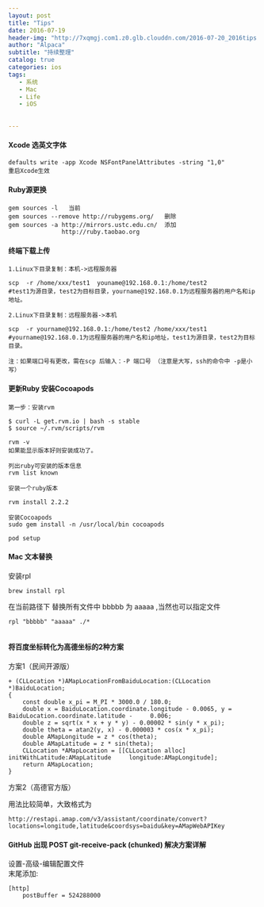 ```yaml
---
layout: post
title: "Tips"
date: 2016-07-19
header-img: "http://7xqmgj.com1.z0.glb.clouddn.com/2016-07-20_2016tips.jpeg"
author: "Alpaca"
subtitle: "持续整理"
catalog: true
categories: ios
tags:
   - 系统
   - Mac
   - Life
   - iOS
   
   
---
```


#### Xcode 选英文字体

	defaults write -app Xcode NSFontPanelAttributes -string "1,0"
	重启Xcode生效  
	
#### Ruby源更换  

	gem sources -l   当前
	gem sources --remove http://rubygems.org/   删除
	gem sources -a http://mirrors.ustc.edu.cn/  添加
	               http://ruby.taobao.org

#### 终端下载上传 

    1.Linux下目录复制：本机->远程服务器

    scp  -r /home/xxx/test1  youname@192.168.0.1:/home/test2 
    #test1为源目录，test2为目标目录，yourname@192.168.0.1为远程服务器的用户名和ip地址。
    
    2.Linux下目录复制：远程服务器->本机

    scp  -r yourname@192.168.0.1:/home/test2 /home/xxx/test1
    #yourname@192.168.0.1为远程服务器的用户名和ip地址，test1为源目录，test2为目标目录。
    
    注：如果端口号有更改，需在scp 后输入：-P 端口号 （注意是大写，ssh的命令中 -p是小写）  
    
#### 更新Ruby 安装Cocoapods

    第一步：安装rvm 
    
    $ curl -L get.rvm.io | bash -s stable
    $ source ~/.rvm/scripts/rvm  
    
    rvm -v  
    如果能显示版本好则安装成功了。  
    
    列出ruby可安装的版本信息
    rvm list known  
    
    安装一个ruby版本

    rvm install 2.2.2
    
    安装Cocoapods  
    sudo gem install -n /usr/local/bin cocoapods  
    
    pod setup  
    
#### Mac 文本替换

安装rpl  
	
	brew install rpl  
	
在当前路径下 替换所有文件中 bbbbb 为 aaaaa ,当然也可以指定文件

	rpl "bbbbb" "aaaaa" ./*
	
<img src="http://7xqmgj.com1.z0.glb.clouddn.com/%E6%88%AA%E5%9B%BE%202016-07-24%2021%E6%97%B630%E5%88%8630%E7%A7%92.jpg?watermark/2/text/QEFMUEFDQQ==/font/Y291cmllciBuZXc=/fontsize/500/fill/IzEzQzk5Qg==/dissolve/80/gravity/SouthEast/dx/10/dy/10
" alt="" class="shadow"/> 

#### 将百度坐标转化为高德坐标的2种方案

方案1（民间开源版）

    + (CLLocation *)AMapLocationFromBaiduLocation:(CLLocation *)BaiduLocation;
    {
        const double x_pi = M_PI * 3000.0 / 180.0;
        double x = BaiduLocation.coordinate.longitude - 0.0065, y = BaiduLocation.coordinate.latitude -     0.006;
        double z = sqrt(x * x + y * y) - 0.00002 * sin(y * x_pi);
        double theta = atan2(y, x) - 0.000003 * cos(x * x_pi);
        double AMapLongitude = z * cos(theta);
        double AMapLatitude = z * sin(theta);
        CLLocation *AMapLocation = [[CLLocation alloc] initWithLatitude:AMapLatitude     longitude:AMapLongitude];
        return AMapLocation;
    }
方案2（高德官方版）

用法比较简单，大致格式为

    http://restapi.amap.com/v3/assistant/coordinate/convert?locations=longitude,latitude&coordsys=baidu&key=AMapWebAPIKey  
    
#### GitHub 出现 POST git-receive-pack (chunked) 解决方案详解

设置-高级-编辑配置文件  
末尾添加:  

    [http] 
        postBuffer = 524288000
 